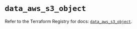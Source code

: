 # `data_aws_s3_object`

Refer to the Terraform Registry for docs: [`data_aws_s3_object`](https://registry.terraform.io/providers/hashicorp/aws/4.54.0/docs/data-sources/s3_object).
